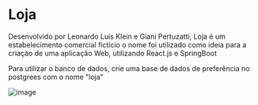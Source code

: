 # Loja

Desenvolvido por Leonardo Luis Klein e Giani Pertuzatti, Loja é um estabelecimento comercial ficticio
o nome foi utilizado como ideia para a criação de uma aplicação Web, utilizando React.js e SpringBoot

Para utilizar o banco de dados, crie uma base de dados de preferência no postgrees com o nome "loja"

![image](https://github.com/LeonardoLuisKlein/loja-tem-de-tudo/assets/106256199/a9491d37-f161-44e0-9d78-f1dbaa882b67)
